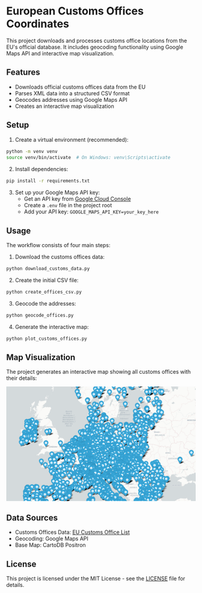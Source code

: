 # European Customs Offices Coordinates

This project downloads and processes customs office locations from the EU's official database. It includes geocoding functionality using Google Maps API and interactive map visualization.

## Features

- Downloads official customs offices data from the EU
- Parses XML data into a structured CSV format
- Geocodes addresses using Google Maps API
- Creates an interactive map visualization

## Setup

1. Create a virtual environment (recommended):

```bash
python -m venv venv
source venv/bin/activate  # On Windows: venv\Scripts\activate
```

2. Install dependencies:

```bash
pip install -r requirements.txt
```

3. Set up your Google Maps API key:
   - Get an API key from [Google Cloud Console](https://console.cloud.google.com/)
   - Create a `.env` file in the project root
   - Add your API key: `GOOGLE_MAPS_API_KEY=your_key_here`

## Usage

The workflow consists of four main steps:

1. Download the customs offices data:

```bash
python download_customs_data.py
```

2. Create the initial CSV file:

```bash
python create_offices_csv.py
```

3. Geocode the addresses:

```bash
python geocode_offices.py
```

4. Generate the interactive map:

```bash
python plot_customs_offices.py
```

## Map Visualization

The project generates an interactive map showing all customs offices with their details:

![Customs Offices Map](./images/europe_pins.png)

## Data Sources

- Customs Offices Data: [EU Customs Office List](https://ec.europa.eu/taxation_customs/dds2/rd/rd_home.jsp)
- Geocoding: Google Maps API
- Base Map: CartoDB Positron

## License

This project is licensed under the MIT License - see the [LICENSE](LICENSE) file for details.
